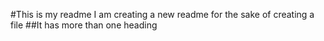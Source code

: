 #This is my readme
I am creating a new readme for the sake of creating a file
##It has more than one heading